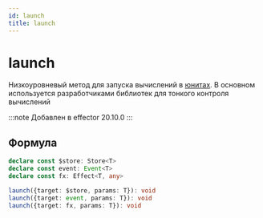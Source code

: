 ```yaml
---
id: launch
title: launch
---
```


# launch

Низкоуровневый метод для запуска вычислений в [юнитах](../../glossary.md#common-unit). В основном используется разработчиками библиотек для тонкого контроля вычислений

:::note
Добавлен в effector 20.10.0
:::

## Формула

```ts
declare const $store: Store<T>
declare const event: Event<T>
declare const fx: Effect<T, any>

launch({target: $store, params: T}): void
launch({target: event, params: T}): void
launch({target: fx, params: T}): void
```
